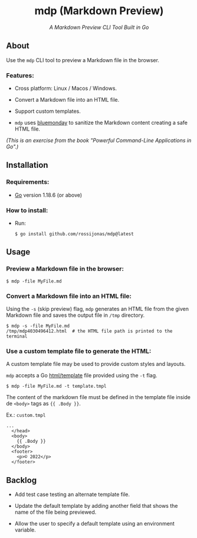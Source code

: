 <h1 align="center">mdp (Markdown Preview)</h1>

*<p align="center">A Markdown Preview CLI Tool Built in Go</p>*

## About

Use the `mdp` CLI tool to preview a Markdown file in the browser.

### Features:

- Cross platform:  Linux / Macos / Windows.

- Convert a Markdown file into an HTML file.

- Support custom templates.

- `mdp` uses [bluemonday](/tmp/mdp4030496412.html) to sanitize the Markdown content creating a safe HTML file.

_(This is an exercise from the book "Powerful Command-Line Applications in Go".)_

## Installation

### Requirements:

- [Go](https://go.dev/) version 1.18.6 (or above)

### How to install:

- Run: 

  ```
  $ go install github.com/rossijonas/mdp@latest
  ```

## Usage

### Preview a Markdown file in the browser:

```
$ mdp -file MyFile.md
```

### Convert a Markdown file into an HTML file:

Using the `-s` (skip preview) flag, `mdp` generates an HTML file from the given Markdown file and saves the output file in `/tmp` directory.

```
$ mdp -s -file MyFile.md
/tmp/mdp4030496412.html  # the HTML file path is printed to the terminal
```

### Use a custom template file to generate the HTML:

A custom template file may be used to provide custom styles and layouts. 

`mdp` accepts a Go [html/template](https://pkg.go.dev/html/template) file provided using the `-t` flag.

```
$ mdp -file MyFile.md -t template.tmpl
```
The content of the markdown file must be defined in the template file inside de `<body>` tags as `{{ .Body }}`.

  Ex.: `custom.tmpl`

  ```
  ...
    </head>
    <body>
      {{ .Body }}
    </body>
    <footer>
      <p>© 2022</p>
    </footer>
  ```

## Backlog

- Add test case testing an alternate template file.

- Update the default template by adding another field that shows the name of the file being previewed.

- Allow the user to specify a default template using an environment variable.

